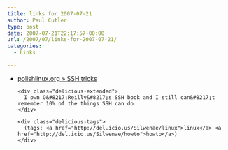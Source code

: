 ```yaml
---
title: links for 2007-07-21
author: Paul Cutler
type: post
date: 2007-07-21T22:17:57+00:00
url: /2007/07/links-for-2007-07-21/
categories:
  - Links

---
```

<ul class="delicious">
  <li>
    <div class="delicious-link">
      <a href="http://polishlinux.org/apps/ssh-tricks/#">polishlinux.org » SSH tricks</a>
    </div>
    
    <div class="delicious-extended">
      I own O&#8217;Reilly&#8217;s SSH book and I still can&#8217;t remember 10% of the things SSH can do
    </div>
    
    <div class="delicious-tags">
      (tags: <a href="http://del.icio.us/Silwenae/linux">linux</a> <a href="http://del.icio.us/Silwenae/howto">howto</a>)
    </div>
  </li>
</ul>